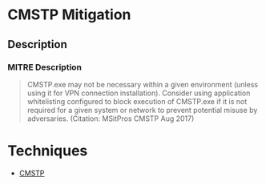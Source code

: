
# CMSTP Mitigation

## Description

### MITRE Description

> CMSTP.exe may not be necessary within a given environment (unless using it for VPN connection installation). Consider using application whitelisting configured to block execution of CMSTP.exe if it is not required for a given system or network to prevent potential misuse by adversaries. (Citation: MSitPros CMSTP Aug 2017)


# Techniques


* [CMSTP](../techniques/CMSTP.md)

